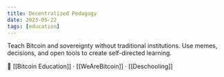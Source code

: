 ```yaml
---
title: Decentralized Pedagogy
date: 2023-05-22
tags: [education]
---
```


Teach Bitcoin and sovereignty without traditional institutions. Use memes, decisions, and open tools to create self-directed learning.

📎 [[Bitcoin Education]] · [[WeAreBitcoin]] · [[Deschooling]]
